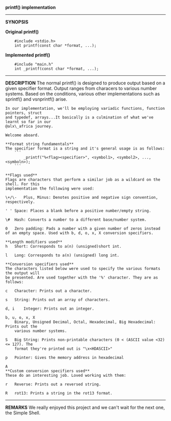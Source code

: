 __printf() implementation__

-----------------------------------------------------------------------------------------------

__SYNOPSIS__

**Original printf()**
```
	#include <stdio.h>
	int printf(const char *format, ...);
```

**Implemented printf()**
```
	#include "main.h"
	int _printf(const char *format, ...);
```

-----------------------------------------------------------------------------------------------

__DESCRIPTION__
	The normal printf() is designed to produce output based on a given specifier format.
	Output ranges from characers to various number systems. Based on the conditions, various
	other implementations such as sprintf() and vsnprintf() arise.

	In our implementation, we'll be employing variadic functions, function pointers, struct
	and typedef, arrays...It basically is a culmination of what we've learnt so far in our
	@alx\_africa journey.

	Welcome aboard.

    **Format string fundamentals**
	The specifier format is a string and it's general usage is as follows:
		```
			_printf("%<flag><specifier>", <symbol1>, <symbol2>, ..., <symboln>);
		```

    **Flags used**
	Flags are characters that perform a similar job as a wildcard on the shell. For this
	implementation the following were used:

	\+/\-	Plus, Minus: Denotes positive and negative sign convention, respectively.

	' '	Space: Places a blank before a positive number/empty string.

	\#	Hash: Converts a number to a different base/number system.

	0	Zero padding: Pads a number with a given number of zeros instead of an empty space. Used with b, d, o, x, X conversion specifiers.

    **Length modifiers used**
	h	Short: Corresponds to a(n) (unsigned)short int.

	l	Long: Corresponds to a(n) (unsigned) long int.

    **Conversion specifiers used**
	The characters listed below were used to specify the various formats the output will
	be presented. Are used together with the '%' character. They are as follows:

	c	Character: Prints out a character.

	s	String: Prints out an array of characters.

	d, i	Integer: Prints out an integer.

	b, u, o, x, X
		Binary, Unsigned Decimal, Octal, Hexadecimal, Big Hexadecimal: Prints out the
		various number systems.

	S	Big String: Prints non-printable characters (0 < (ASCII value <32) <= 127). The
		format they're printed out is "\x<HDASCII>"

	p	Pointer: Gives the memory address in hexadecimal

	A
    **Custom conversion specifiers used**
	These do an interesting job. Loved working with them:

	r	Reverse: Prints out a reversed string.

	R	rot13: Prints a string in the rot13 format.

-----------------------------------------------------------------------------------------------

__REMARKS__
	We really enjoyed this project and we can't wait for the next one, the Simple Shell.
